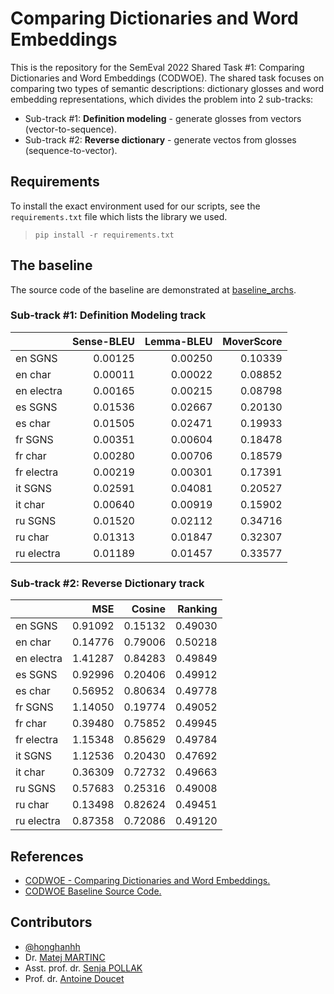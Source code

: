 # Comparing Dictionaries and Word Embeddings

This is the repository for the SemEval 2022 Shared Task #1: Comparing Dictionaries and Word Embeddings (CODWOE). The shared task focuses on comparing two types of semantic descriptions: dictionary glosses and word embedding representations, which divides the problem into 2 sub-tracks:

- Sub-track #1: __Definition modeling__ - generate glosses from vectors (vector-to-sequence).
- Sub-track #2: __Reverse dictionary__ - generate vectos from glosses (sequence-to-vector).

## Requirements

To install the exact environment used for our scripts, see the `requirements.txt` file which lists the library we used.

> `pip install -r requirements.txt`

## The baseline

The source code of the baseline are demonstrated at [baseline_archs](./baseline_archs).

### Sub-track #1: Definition Modeling track

|            | Sense-BLEU | Lemma-BLEU | MoverScore
|------------|-----------:|-----------:|-----------:
| en SGNS    | 0.00125    | 0.00250    | 0.10339
| en char    | 0.00011    | 0.00022    | 0.08852
| en electra | 0.00165    | 0.00215    | 0.08798
| es SGNS    | 0.01536    | 0.02667    | 0.20130
| es char    | 0.01505    | 0.02471    | 0.19933
| fr SGNS    | 0.00351    | 0.00604    | 0.18478
| fr char    | 0.00280    | 0.00706    | 0.18579
| fr electra | 0.00219    | 0.00301    | 0.17391
| it SGNS    | 0.02591    | 0.04081    | 0.20527
| it char    | 0.00640    | 0.00919    | 0.15902
| ru SGNS    | 0.01520    | 0.02112    | 0.34716
| ru char    | 0.01313    | 0.01847    | 0.32307
| ru electra | 0.01189    | 0.01457    | 0.33577

### Sub-track #2: Reverse Dictionary track

|            | MSE     | Cosine  | Ranking
|------------|--------:|--------:|--------:
| en SGNS    | 0.91092 | 0.15132 | 0.49030
| en char    | 0.14776 | 0.79006 | 0.50218
| en electra | 1.41287 | 0.84283 | 0.49849
| es SGNS    | 0.92996 | 0.20406 | 0.49912
| es char    | 0.56952 | 0.80634 | 0.49778
| fr SGNS    | 1.14050 | 0.19774 | 0.49052
| fr char    | 0.39480 | 0.75852 | 0.49945
| fr electra | 1.15348 | 0.85629 | 0.49784
| it SGNS    | 1.12536 | 0.20430 | 0.47692
| it char    | 0.36309 | 0.72732 | 0.49663
| ru SGNS    | 0.57683 | 0.25316 | 0.49008
| ru char    | 0.13498 | 0.82624 | 0.49451
| ru electra | 0.87358 | 0.72086 | 0.49120

## References

- [CODWOE - Comparing Dictionaries and Word Embeddings.](https://competitions.codalab.org/competitions/34022#phases)
- [CODWOE Baseline Source Code.](https://github.com/TimotheeMickus/codwoe)

## Contributors

- [@honghanhh](https://github.com/honghanhh/)
- Dr. [Matej MARTINC](https://github.com/matejMartinc)
- Asst. prof. dr. [Senja POLLAK](https://github.com/senjapollak)
- Prof. dr. [Antoine Doucet](https://github.com/antoinedoucet)
